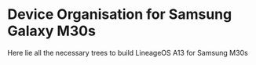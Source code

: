 # Device Organisation for Samsung Galaxy M30s

Here lie all the necessary trees to build LineageOS A13 for Samsung M30s
